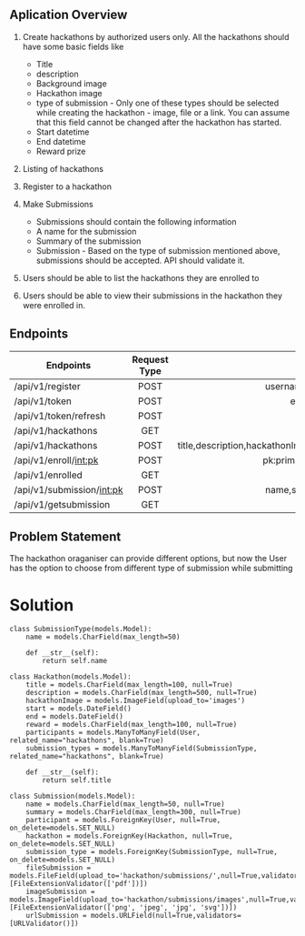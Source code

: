 ## Aplication Overview
1. Create hackathons by authorized users only. All the hackathons should have some basic fields like 
    - Title
    - description
    - Background image
    - Hackathon image
    - type of submission - Only one of these types should be selected while creating the hackathon - image, file or a link. You can assume that this field cannot be changed after the hackathon has started.
    - Start datetime
    - End datetime
    - Reward prize
 
2. Listing of hackathons
3. Register to a hackathon
4. Make Submissions
    - Submissions should contain the following information
    - A name for the submission
    - Summary of the submission
    - Submission - Based on the type of submission mentioned above, submissions should be accepted. API should validate it.
5. Users should be able to list the hackathons they are enrolled to
6. Users should be able to view their submissions in the hackathon they were enrolled in.

## Endpoints


| Endpoints            | Request Type  | Parameters  |
| -------------        |:-------------:|:-------------:      |
| /api/v1/register     | POST          |username, email, paasword|
| /api/v1/token        | POST          |email,password|
| /api/v1/token/refresh| POST          |refresh token|
| /api/v1/hackathons   | GET           |NA|
| /api/v1/hackathons   | POST          |title,description,hackathonImage,typeofSubmission,start,end,reward|
| /api/v1/enroll/<int:pk>|POST         |pk:primary key of hackathon|
| /api/v1/enrolled     | GET           |NA|
| /api/v1/submission/<int:pk>| POST    |name,summary,submission|
| /api/v1/getsubmission| GET           |NA|

## Problem Statement
 The hackathon oraganiser can provide different options, but now the User has the option to choose from different type of submission while submitting

# Solution
```
class SubmissionType(models.Model):
    name = models.CharField(max_length=50)

    def __str__(self):
        return self.name

class Hackathon(models.Model):
    title = models.CharField(max_length=100, null=True) 
    description = models.CharField(max_length=500, null=True)
    hackathonImage = models.ImageField(upload_to='images')
    start = models.DateField()
    end = models.DateField()
    reward = models.CharField(max_length=100, null=True)
    participants = models.ManyToManyField(User, related_name="hackathons", blank=True)
    submission_types = models.ManyToManyField(SubmissionType, related_name="hackathons", blank=True)

    def __str__(self):
        return self.title

class Submission(models.Model):
    name = models.CharField(max_length=50, null=True)
    summary = models.CharField(max_length=300, null=True)
    participant = models.ForeignKey(User, null=True, on_delete=models.SET_NULL)
    hackathon = models.ForeignKey(Hackathon, null=True, on_delete=models.SET_NULL)
    submission_type = models.ForeignKey(SubmissionType, null=True, on_delete=models.SET_NULL)
    fileSubmission = models.FileField(upload_to='hackathon/submissions/',null=True,validators=[FileExtensionValidator(['pdf'])]) 
    imageSubmission = models.ImageField(upload_to='hackathon/submissions/images',null=True,validators=[FileExtensionValidator(['png', 'jpeg', 'jpg', 'svg'])]) 
    urlSubmission = models.URLField(null=True,validators=[URLValidator()])
```
